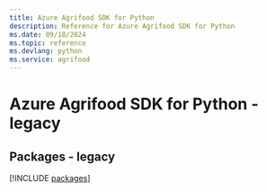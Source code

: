 ```yaml
---
title: Azure Agrifood SDK for Python
description: Reference for Azure Agrifood SDK for Python
ms.date: 09/18/2024
ms.topic: reference
ms.devlang: python
ms.service: agrifood
---
```

# Azure Agrifood SDK for Python - legacy
## Packages - legacy
[!INCLUDE [packages](agrifood-index.md)]